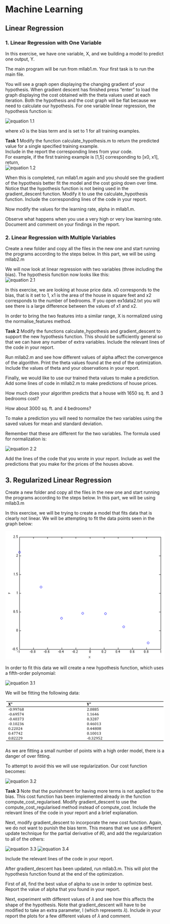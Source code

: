 # Machine Learning
## Linear Regression
### 1. Linear Regression with One Variable
In this exercise, we have one variable, X, and we building a model to predict one output, Y.  

The main program will be run from mllab1.m. Your first task is to run the main file.  

You will see a graph open displaying the changing gradient of your hypothesis. When gradient descent has finished press “enter” to load the graph displaying the cost obtained with the theta values used at each iteration. Both the hypothesis and the cost graph will be flat because we need to calculate our hypothesis. For one variable linear regression, the hypothesis function is:  

![equation 1.1](https://latex.codecogs.com/svg.latex?\LARGE&space;$$h_\theta(x)=\theta_0x_0&plus;\theta_1x_1$$)  

where x0 is the bias term and is set to 1 for all training examples.  

**Task 1** Modify the function calculate_hypothesis.m to return the predicted value for a single specified training example.  
Include in the report the corresponding lines from your code.  
For example, if the first training example is [1,5] corresponding to [x0, x1], return,  
![equation 1.2](https://latex.codecogs.com/svg.latex?\LARGE&space;h_\theta(x)=\theta_01&plus;\theta_15)  

When this is completed, run mllab1.m again and you should see the gradient of the hypothesis better fit the model and the cost going down over time. Notice that the hypothesis function is not being used in the gradient_descent function. Modify it to use the calculate_hypothesis function. Include the corresponding lines of the code in your report.  

Now modify the values for the learning rate, alpha in mllab1.m.  

Observe what happens when you use a very high or very low learning rate. Document and comment on your findings in the report.  

### 2. Linear Regression with Multiple Variables

Create a new folder and copy all the files in the new one and start running the programs according to the steps below. In this part, we will be using mllab2.m  

We will now look at linear regression with two variables (three including the bias). The hypothesis function now looks like this:  
![equation 2.1](https://latex.codecogs.com/svg.latex?\LARGE&space;h_\theta(x)=\theta_0x_0&plus;\theta_1x_1&plus;\theta_2x_2)  

In this exercise, we are looking at house price data. x0 corresponds to the bias, that is it set to 1, x1 is the area of the house in square feet and x2 corresponds to the number of bedrooms. If you open ex1data2.txt you will see there is a large difference between the values of x1 and x2.  

In order to bring the two features into a similar range, X is normalized using the normalise_features method.  

**Task 2** Modify the functions calculate_hypothesis and gradient_descent to support the new hypothesis function. This should be sufficiently general so that we can have any number of extra variables. Include the relevant lines of the code in your report.  

Run mllab2.m and see how different values of alpha affect the convergence of the algorithm. Print the theta values found at the end of the optimization. Include the values of theta and your observations in your report.  

Finally, we would like to use our trained theta values to make a prediction. Add some lines of code in mllab2.m to make predictions of house prices.  

How much does your algorithm predicts that a house with 1650 sq. ft. and 3 bedrooms cost?  

How about 3000 sq. ft. and 4 bedrooms?  

To make a prediction you will need to normalize the two variables using the saved values for mean and standard deviation.  

Remember that these are different for the two variables. The formula used for normalization is:  

![equation 2.2](https://latex.codecogs.com/svg.latex?\LARGE&space;X_{norm}=\frac{X-mean}{standard\&space;deviation})  

Add the lines of the code that you wrote in your report. Include as well the predictions that you make for the prices of the houses above.  

## 3. Regularized Linear Regression

Create a new folder and copy all the files in the new one and start running the programs according to the steps below. In this part, we will be using mllab3.m  

In this exercise, we will be trying to create a model that fits data that is clearly not linear. We will be attempting to fit the data points seen in the graph below:  

![Fig 1](images/MLFig1.png)  

In order to fit this data we will create a new hypothesis function, which uses a fifth-order polynomial:  

![equation 3.1](https://latex.codecogs.com/svg.latex?\LARGE&space;h_\theta(x)=\theta_0x_0&plus;\theta_1x_1&plus;\theta_2x_1^2&plus;\theta_3x_1^3&plus;\theta_4x_1^4&plus;\theta_5x_1^5)

We will be fitting the following data:

![Fig 2](images/MLFig2.png)  

As we are fitting a small number of points with a high order model, there is a danger of over fitting.  

To attempt to avoid this we will use regularization. Our cost function becomes:  

![equation 3.2](https://latex.codecogs.com/svg.latex?\LARGE&space;J(\theta)=\frac{1}{2m}[\sum^m_{i=1}(h\theta(x^{(i)})-y^{(i)})^2-\lambda\sum^n_{j=1}\theta_j])  

**Task 3** Note that the punishment for having more terms is not applied to the bias. This cost function has been implemented already in the function compute_cost_regularised. Modify gradient_descent to use the compute_cost_regularised method instead of compute_cost. Include the relevant lines of the code in your report and a brief explanation.  

Next, modify gradient_descent to incorporate the new cost function. Again, we do not want to punish the bias term. This means that we use a different update technique for the partial derivative of 𝜃0, and add the regularization to all of the others:  

![equation 3.3](https://latex.codecogs.com/svg.latex?\LARGE&space;\theta_0=\theta_0-\alpha\frac{1}{m}\sum^m_{i=1}(h_\theta(x^{(i)})-y^{(i)})x_0^{(i)})  
![equation 3.4](https://latex.codecogs.com/svg.latex?\LARGE&space;\theta_j=\theta_j(1-\alpha\frac{\lambda}{m})-\alpha\frac{1}{m}\sum^m_{i=1}(h_\theta(x^{(i)})-y^{(i)})x_j^{(i)})  

Include the relevant lines of the code in your report.  

After gradient_descent has been updated, run mllab3.m. This will plot the hypothesis function found at the end of the optimization.  

First of all, find the best value of alpha to use in order to optimize best. Report the value of alpha that you found in your report.  

Next, experiment with different values of 𝜆 and see how this affects the shape of the hypothesis. Note that gradient_descent will have to be modified to take an extra parameter, l (which represents 𝜆). Include in your report the plots for a few different values of 𝜆 and comment.  



